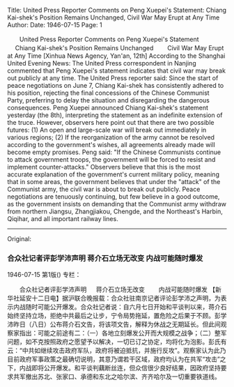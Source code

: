 Title: United Press Reporter Comments on Peng Xuepei's Statement: Chiang Kai-shek's Position Remains Unchanged, Civil War May Erupt at Any Time
Author:
Date: 1946-07-15
Page: 1

　　United Press Reporter Comments on Peng Xuepei's Statement
　  Chiang Kai-shek's Position Remains Unchanged
　　Civil War May Erupt at Any Time
    [Xinhua News Agency, Yan'an, 12th] According to the Shanghai United Evening News: The United Press correspondent in Nanjing commented that Peng Xuepei's statement indicates that civil war may break out publicly at any time. The United Press reporter said: Since the start of peace negotiations on June 7, Chiang Kai-shek has consistently adhered to his position, rejecting the final concessions of the Chinese Communist Party, preferring to delay the situation and disregarding the dangerous consequences. Peng Xuepei announced Chiang Kai-shek's statement yesterday (the 8th), interpreting the statement as an indefinite extension of the truce. However, observers here point out that there are two possible futures: (1) An open and large-scale war will break out immediately in various regions; (2) If the reorganization of the army cannot be resolved according to the government's wishes, all agreements already made will become empty promises. Peng said: "If the Chinese Communists continue to attack government troops, the government will be forced to resist and implement counter-attacks." Observers believe that this is the most accurate explanation of the government's current military policy, meaning that in some areas, the government believes that under the "attack" of the Communist army, the civil war is about to break out publicly. Peace negotiations are tenuously continuing, but few believe in a good outcome, as the government insists on demanding that the Communist army withdraw from northern Jiangsu, Zhangjiakou, Chengde, and the Northeast's Harbin, Qiqihar, and all important railway lines.



<hr /> 

Original: 


### 合众社记者评彭学沛声明  蒋介石立场无改变  内战可能随时爆发

1946-07-15
第1版()
专栏：

　　合众社记者评彭学沛声明
　  蒋介石立场无改变
　　内战可能随时爆发
    【新华社延安十二日电】据沪联合晚报载：合众社驻南京记者评论彭学沛之声明，为表示内战随时可能公开爆发。合众社记者说：自六月七日开始和平谈判以来，蒋介石始终坚持立场，拒绝中共最后之让步，宁令局势拖延，置危险之后果于不顾。彭学沛昨日（八日）公布蒋介石文告，将该项文告，解释为休战之无期延长。但此间观察家指出：可能之前途有二：（一）各地立刻爆发公开而大规模之战争；（二）整军问题，如不克按照政府之愿望予以解决，一切已订之协定，均将化为泡影。彭氏有云：“中共如继续攻击政府军队，政府将被迫抵抗，并施行反攻”。观察家认为此乃目前政府军事政策之最确切说明，其意乃谓若干区域，政府均认为在共军“攻击”之下，内战即将公开爆发。和平谈判藕断丝连，但众信很少良好结果，因政府坚持要求共军撤出苏北、张家口、承德和东北之哈尔滨、齐齐哈尔及一切重要铁道线。
